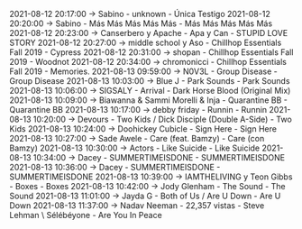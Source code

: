 2021-08-12 20:17:00 -> Sabino - unknown - Única Testigo
2021-08-12 20:20:00 -> Sabino - Más Más Más Más Más - Más Más Más Más Más
2021-08-12 20:23:00 -> Canserbero y Apache - Apa y Can - STUPID LOVE STORY
2021-08-12 20:27:00 -> middle school y Aso - Chillhop Essentials Fall 2019 - Cypress
2021-08-12 20:31:00 -> shopan - Chillhop Essentials Fall 2019 - Woodnot
2021-08-12 20:34:00 -> chromonicci - Chillhop Essentials Fall 2019 - Memories.
2021-08-13 09:59:00 -> N0V3L - Group Disease - Group Disease
2021-08-13 10:03:00 -> Blue J - Park Sounds - Park Sounds
2021-08-13 10:06:00 -> SIGSALY - Arrival - Dark Horse Blood (Original Mix)
2021-08-13 10:09:00 -> Biawanna & Sammi Morelli & Inja - Quarantine BB - Quarantine BB
2021-08-13 10:17:00 -> debby friday - Runnin - Runnin
2021-08-13 10:20:00 -> Devours - Two Kids / Dick Disciple (Double A-Side) - Two Kids
2021-08-13 10:24:00 -> Doohickey Cubicle - Sign Here - Sign Here
2021-08-13 10:27:00 -> Sade Awele - Care (feat. Bamzy) - Care (con Bamzy)
2021-08-13 10:30:00 -> Actors - Like Suicide - Like Suicide
2021-08-13 10:34:00 -> Dacey - SUMMERTIMEISDONE - SUMMERTIMEISDONE
2021-08-13 10:36:00 -> Dacey - SUMMERTIMEISDONE - SUMMERTIMEISDONE
2021-08-13 10:39:00 -> IAMTHELIVING y Teon Gibbs - Boxes - Boxes
2021-08-13 10:42:00 -> Jody Glenham - The Sound - The Sound
2021-08-13 11:01:00 -> Jayda G - Both of Us / Are U Down - Are U Down
2021-08-13 11:37:00 -> Nadav Neeman - 22,357 vistas - Steve Lehman \ Sélébéyone - Are You In Peace
